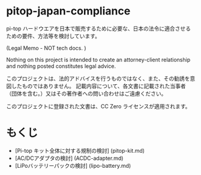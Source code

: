 # pitop-japan-compliance


pi-top ハードウエアを日本で販売するために必要な、日本の法令に適合させるための要件、方法等を検討しています。

(Legal Memo - NOT tech docs.  ) 

Nothing on this project is intended to create an attorney-client relationship and nothing posted constitutes legal advice.

このプロジェクトは、法的アドバイスを行うものではなく、また、その勧誘を意図したものではありません。
記載内容について、各文書に記載された当事者（団体を含む。）又はその著作者への問い合わせはご遠慮ください。

このプロジェクトに登録された文書は、CC Zero ライセンスが適用されます。

# もくじ 

* [Pi-top キット全体に対する規制の検討] (pitop-kit.md)
* [AC/DCアダプタの検討] (ACDC-adapter.md)
* [LiPoバッテリーパックの検討] (lipo-battery.md)
